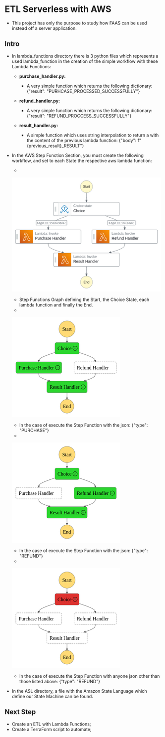 # ETL Serverless with AWS
- This project has only the purpose to study how FAAS can be used instead off a server application.

## Intro
- In lambda_functions directory there is 3 python files which represents a used lambda_function in the creation of the simple workflow with these Lambda Functions:
    
    * __purchase_handler.py:__
        
        - A very simple function which returns the following dictionary: {"result": "PURHCASE_PROCESSED_SUCCESSFULLY"}
    
    * __refund_handler.py:__

        - A very simple function which returns the following dictionary: {"result": "REFUND_PROCCESS_SUCCESSFULLY"}

    * __result_handler.py:__

        - A simple function which uses string interpolation to return a with the content of the previous lambda function: {"body": f"{previous_result}_RESULT"}
- In the AWS Step Function Section, you must create the following workflow, and set to each State the respective aws lambda function:

    * 
    ![Step Function Graph](images/stepfunctions_graph.png "Step Function")
    - Step Functions Graph defining the Start, the Choice State, each lambda function and finally the End.

    *
    ![Success Purchase Option](images/success_purchase.png "Success Purchase")
    - In the case of execute the Step Function with the json: {"type": "PURCHASE"}

    *
    ![Success Refund Option](images/success_refund.png "Success Refund")
    - In the case of execute the Step Function with the json: {"type": "REFUND"}

    *
    ![Error Option](images/error.png "Error")
    - In the case of execute the Step Function with anyone json other than those listed above: {"type": "REFUND"}

- In the ASL directory, a file with the Amazon State Language which define our State Machine can be found.

## Next Step
- Create an ETL with Lambda Functions;
- Create a TerraForm script to automate;